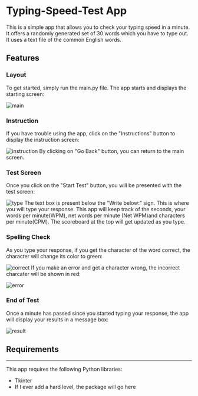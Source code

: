 # Typing-Speed-Test App
This is a simple app that allows you to check your typing speed in a minute. It offers a randomly generated set of 30 words which you have to type out. It uses a text file of the common English words.
## Features
### Layout
To get started, simply run the main.py file. The app starts and displays the starting screen:

![main](https://github.com/samriddhinechali1/typing-speed-test/assets/120707106/4b7ce3d3-8d25-443d-9c28-824fe92cc5da)

### Instruction
If you have trouble using the app, click on the "Instructions" button to display the instruction screen:

![instruction](https://github.com/samriddhinechali1/typing-speed-test/assets/120707106/05a3664e-9025-4025-b831-37adba1a4049)
By clicking on "Go Back" button, you can return to the main screen.
### Test Screen
Once you click on the "Start Test" button, you will be presented with the test screen:

![type](https://github.com/samriddhinechali1/typing-speed-test/assets/120707106/2c248ccf-7a17-4ef2-a536-819316014970)
The text box is present below the "Write below:" sign. This is where you will type your response. This app will keep track of the seconds, your words per minute(WPM), net words per minute (Net WPM)and characters per minute(CPM). The scoreboard at the top will get updated as you type.
### Spelling Check
As you type your response, if you get the character of the word correct, the character will change its color to green:

![correct](https://github.com/samriddhinechali1/typing-speed-test/assets/120707106/d5dcee42-ee63-4b2d-b426-f0f321ee361a)
If you make an error and get a character wrong, the incorrect charcater will be shown in red:

![error](https://github.com/samriddhinechali1/typing-speed-test/assets/120707106/ea40fa1d-521c-4ad9-9a6b-e7c30deacedc)
### End of Test
Once a minute has passed since you started typing your response, the app will display your results in a message box:

![result](https://github.com/samriddhinechali1/typing-speed-test/assets/120707106/d128f103-9a88-4b86-bb60-e8bfbeb74764)
## Requirements
***
This app requires the following Python libraries:
* Tkinter
* If I ever add a hard level, the package will go here
